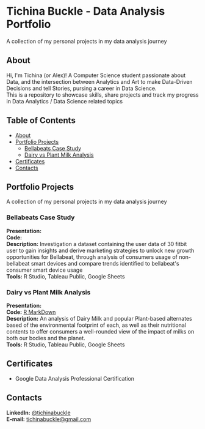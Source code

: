 # Tichina Buckle - Data Analysis Portfolio
A collection of my personal projects in my data analysis journey

## About
Hi, I'm Tichina (or Alex)! A Computer Science student passionate about Data, and the intersection between Analytics and Art to make Data-Driven Decisions and tell Stories, pursing a career in Data Science.
<br>
This is a repository to showcase skills, share projects and track my progress in Data Analytics / Data Science related topics

## Table of Contents
- [About](#about)
- [Portfolio Projects](#portfolio-projects)
	+ [Bellabeats Case Study](#bellabeats-case-study)
	+ [Dairy vs Plant Milk Analysis](#tDairy-vs-Plant-Milk-Analysis)
- [Certificates](#certificates)
- [Contacts](#contacts)

## Portfolio Projects
A collection of my personal projects in my data analysis journey

### Bellabeats Case Study
**Presentation:**
<br>
**Code:**
<br>
**Description:** Investigation a dataset containing the user data of 30 fitbit user to gain insights and derive marketing strategies to unlock new growth opportunities for Bellabeat, through analysis of consumers usage of non-bellabeat smart devices and compare trends identified to bellabeat's consumer smart device usage
<br>
**Tools:** R Studio, Tableau Public, Google Sheets

### Dairy vs Plant Milk Analysis
**Presentation:**
<br>
**Code:** [R MarkDown]()
<br>
**Description:** An analysis of Dairy Milk and popular Plant-based alternates based of the environmental footprint of each, as well as their nutritional contents to offer consumers a well-rounded view of the impact of milks on both our bodies and the planet.
<br>
**Tools:** R Studio, Tableau Public, Google Sheets

## Certificates
- Google Data Analysis Professional Certification

## Contacts
**LinkedIn:** [@tichinabuckle](https://www.linkedin.com/in/tichinabuckle/)
<br>
**E-mail:** tichinabuckle@gmail.com
